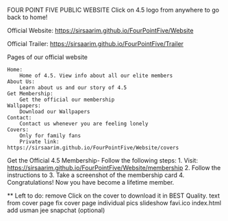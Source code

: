 FOUR POINT FIVE PUBLIC WEBSITE
Click on 4.5 logo from anywhere to go back to home!

Official Website: https://sirsaarim.github.io/FourPointFive/Website

Official Trailer: https://sirsaarim.github.io/FourPointFive/Trailer


Pages of our official website

	Home:
		Home of 4.5. View info about all our elite members 
	About Us:
		Learn about us and our story of 4.5 
	Get Membership: 
		Get the official our membership
	Wallpapers: 
		Download our Wallpapers  
	Contact: 
		Contact us whenever you are feeling lonely 
	Covers:
		Only for family fans 
		Private link: https://sirsaarim.github.io/FourPointFive/Website/covers






Get the Official 4.5 Membership- 
Follow the following steps:
	1. Visit: https://sirsaarim.github.io/FourPointFive/Website/membership
	2. Follow the instructions to
	3. Take a screenshot of the membership card
	4. Congratulations! Now you have become a lifetime member. 



** Left to do:
remove Click on the cover to download it in BEST Quality. text from cover page
fix cover page individual pics slideshow
favi.ico index.html
add usman jee snapchat (optional)


